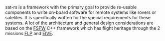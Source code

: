 
sat-rs is a framework with the primary goal to provide re-usable
components to write on-board software for remote systems like rovers or
satelites. It is specifically written for the special requirements for
these systems. A lot of the architecture and general design considerations
are based on the [FSFW](/projects/fsfw)
C++ framework which has flight heritage through the 2 missions
[FLP](https://www.irs.uni-stuttgart.de/en/research/satellitetechnology-and-instruments/smallsatelliteprogram/flying-laptop/)
and
[EIVE](https://www.irs.uni-stuttgart.de/en/research/satellitetechnology-and-instruments/smallsatelliteprogram/EIVE/).
